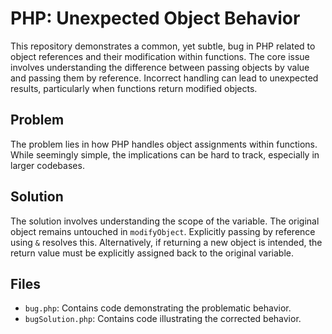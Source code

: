 # PHP: Unexpected Object Behavior

This repository demonstrates a common, yet subtle, bug in PHP related to object references and their modification within functions.  The core issue involves understanding the difference between passing objects by value and passing them by reference. Incorrect handling can lead to unexpected results, particularly when functions return modified objects.

## Problem
The problem lies in how PHP handles object assignments within functions. While seemingly simple, the implications can be hard to track, especially in larger codebases. 

## Solution
The solution involves understanding the scope of the variable.  The original object remains untouched in `modifyObject`. Explicitly passing by reference using `&` resolves this.  Alternatively, if returning a new object is intended, the return value must be explicitly assigned back to the original variable.

## Files
* `bug.php`: Contains code demonstrating the problematic behavior.
* `bugSolution.php`: Contains code illustrating the corrected behavior.